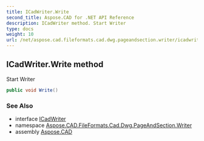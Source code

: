```yaml
---
title: ICadWriter.Write
second_title: Aspose.CAD for .NET API Reference
description: ICadWriter method. Start Writer
type: docs
weight: 10
url: /net/aspose.cad.fileformats.cad.dwg.pageandsection.writer/icadwriter/write/
---
```

## ICadWriter.Write method

Start Writer

```csharp
public void Write()
```

### See Also

* interface [ICadWriter](../)
* namespace [Aspose.CAD.FileFormats.Cad.Dwg.PageAndSection.Writer](../../icadwriter/)
* assembly [Aspose.CAD](../../../)


